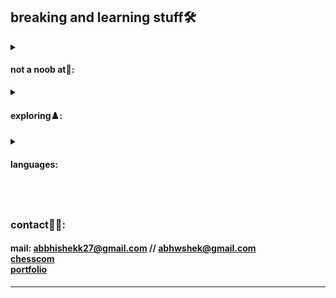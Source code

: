 ## breaking and learning stuff🛠️

<details>
<summary>
  <h4>
  not a noob at🔧:
  </h4>
  </summary>
<div> ⚙️ Next.js </div> <div>⚙️ React Native </div> <div>⚙️ AWS Amplify </div> <div>⚙️ Firebase</div>
</details>

<details>
<summary>
  <h4>
  exploring♟️:
  </h4>
  </summary>
<div> ⏳Solana ecosystem </div> <div>⏳three.js </div> <div>⏳core product design </div>
</details>


<details>
<summary>  <h4>
  languages:
  </h4></summary>
<div>
  <img src="https://github-readme-stats.vercel.app/api/top-langs/?username=a20hek&layout=compact&langs_count=10&theme=dark" />
</div>
</details>



### <br/> <p>contact🤝🏽:</p>
#### <div>mail: abbhishekk27@gmail.com // abhwshek@gmail.com <div> <a href="https://chess.com/wtfabhishek">chesscom  </a>  <div> <a href="https://abhishek27.com">portfolio  </a> </div> </div></div>


---
